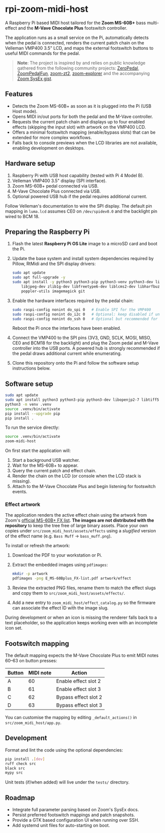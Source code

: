 # rpi-zoom-midi-host

A Raspberry Pi based MIDI host tailored for the **Zoom MS-60B+** bass multi-effect and the **M-Vave Chocolate Plus** footswitch controller.

The application runs as a small service on the Pi, automatically detects when the pedal is connected, renders the current patch chain on the Velleman VMP400 3.5" LCD, and maps the external footswitch buttons to useful MIDI commands for the pedal.

> **Note**: The project is inspired by and relies on public knowledge gathered from the following community projects: [ZeroPedal](https://github.com/matheusbrasil/zeropedal), [ZoomPedalFun](https://github.com/matheusbrasil/ZoomPedalFun), [zoom-zt2](https://github.com/matheusbrasil/zoom-zt2), [zoom-explorer](https://github.com/matheusbrasil/zoom-explorer) and the accompanying [Zoom SysEx gist](https://gist.github.com/matheusbrasil/d0ef99165ae88e6148c7abdf8af79930).

## Features

* Detects the Zoom MS-60B+ as soon as it is plugged into the Pi (USB Host mode).
* Opens MIDI in/out ports for both the pedal and the M-Vave controller.
* Requests the current patch chain and displays up to four enabled effects (skipping the input slot) with artwork on the VMP400 LCD.
* Offers a minimal footswitch mapping (enable/bypass slots) that can be extended for more complex workflows.
* Falls back to console previews when the LCD libraries are not available, enabling development on desktops.

## Hardware setup

1. Raspberry Pi with USB host capability (tested with Pi 4 Model B).
2. Velleman VMP400 3.5" display (SPI interface).
3. Zoom MS-60B+ pedal connected via USB.
4. M-Vave Chocolate Plus connected via USB.
5. Optional powered USB hub if the pedal requires additional current.

Follow Velleman's documentation to wire the SPI display. The default pin mapping in `luma.lcd` assumes CE0 on `/dev/spidev0.0` and the backlight pin wired to BCM 18.

## Preparing the Raspberry Pi

1. Flash the latest **Raspberry Pi OS Lite** image to a microSD card and boot the Pi.
2. Update the base system and install system dependencies required by Pillow, RtMidi and the SPI display drivers:

   ```bash
   sudo apt update
   sudo apt full-upgrade -y
   sudo apt install -y python3 python3-pip python3-venv python3-dev libopenjp2-7 libtiff5 libatlas-base-dev \
       libjpeg-dev zlib1g-dev libfreetype6-dev liblcms2-dev libharfbuzz-dev libfribidi-dev libxcb1 \
       poppler-utils imagemagick git
   ```

3. Enable the hardware interfaces required by the pedal chain:

   ```bash
   sudo raspi-config nonint do_spi 0   # Enable SPI for the VMP400
   sudo raspi-config nonint do_i2c 0   # Optional: keep disabled if unused
   sudo raspi-config nonint do_ssh 0   # Optional but recommended for remote administration
   ```

   Reboot the Pi once the interfaces have been enabled.

4. Connect the VMP400 to the SPI pins (3V3, GND, SCLK, MOSI, MISO, CE0 and BCM18 for the backlight) and plug the Zoom pedal and M-Vave controller into the USB ports. A powered hub is strongly recommended if the pedal draws additional current while enumerating.

5. Clone this repository onto the Pi and follow the software setup instructions below.

## Software setup

```bash
sudo apt update
sudo apt install python3 python3-pip python3-dev libopenjp2-7 libtiff5 libatlas-base-dev
python3 -m venv .venv
source .venv/bin/activate
pip install --upgrade pip
pip install .
```

To run the service directly:

```bash
source .venv/bin/activate
zoom-midi-host
```

On first start the application will:

1. Start a background USB watcher.
2. Wait for the MS-60B+ to appear.
3. Query the current patch and effect chain.
4. Render the chain on the LCD (or console when the LCD stack is missing).
5. Attach to the M-Vave Chocolate Plus and begin listening for footswitch events.

### Effect artwork

The application renders the active effect chain using the artwork from Zoom's [official MS-60B+ FX list](https://zoomcorp.com/media/documents/E_MS-60Bplus_FX-list.pdf).  **The images are not distributed with the repository** to keep the tree free of large binary assets.  Place your own copies under `src/zoom_midi_host/assets/effects` using a *slugified* version of the effect name (e.g. `Bass Muff` → `bass_muff.png`).

To install or refresh the artwork:

1. Download the PDF to your workstation or Pi.
2. Extract the embedded images using `pdfimages`:

   ```bash
   mkdir -p artwork
   pdfimages -png E_MS-60Bplus_FX-list.pdf artwork/effect
   ```

3. Review the extracted PNG files, rename them to match the effect slugs and copy them to `src/zoom_midi_host/assets/effects/`.
4. Add a new entry to `zoom_midi_host/effect_catalog.py` so the firmware can associate the effect ID with the image slug.

During development or when an icon is missing the renderer falls back to a text placeholder, so the application keeps working even with an incomplete icon set.

## Footswitch mapping

The default mapping expects the M-Vave Chocolate Plus to emit MIDI notes 60–63 on button presses:

| Button | MIDI note | Action |
| ------ | --------- | ------ |
| A | 60 | Enable effect slot 2 |
| B | 61 | Enable effect slot 3 |
| C | 62 | Bypass effect slot 2 |
| D | 63 | Bypass effect slot 3 |

You can customise the mapping by editing `_default_actions()` in `src/zoom_midi_host/app.py`.

## Development

Format and lint the code using the optional dependencies:

```bash
pip install .[dev]
ruff check src
black src
mypy src
```

Unit tests (if/when added) will live under the `tests/` directory.

## Roadmap

* Integrate full parameter parsing based on Zoom's SysEx docs.
* Persist preferred footswitch mappings and patch snapshots.
* Provide a GTK based configuration UI when running over SSH.
* Add systemd unit files for auto-starting on boot.
